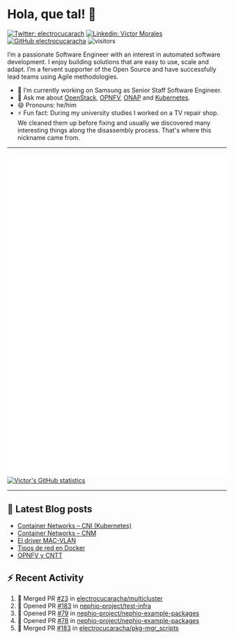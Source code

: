 # Hola, que tal! 👋

[![Twitter: electrocucarach](https://img.shields.io/twitter/follow/electrocucarach?style=social)](https://twitter.com/electrocucarach)
[![Linkedin: Victor Morales](https://img.shields.io/badge/-VictorMorales-blue?style=flat-square&logo=Linkedin&logoColor=white&link=https://www.linkedin.com/in/electrocucaracha/)](https://www.linkedin.com/in/electrocucaracha/)
[![GitHub electrocucaracha](https://img.shields.io/github/followers/electrocucaracha?label=follow&style=social)](https://github.com/electrocucaracha)
![visitors](https://visitor-badge.laobi.icu/badge?page_id=electrocucaracha.electrocucaracha)

I’m a passionate Software Engineer with an interest in automated
software development. I enjoy building solutions that are easy to use,
scale and adapt. I’m a fervent supporter of the Open Source and have
successfully lead teams using Agile methodologies.

- 🔭 I’m currently working on Samsung as Senior Staff Software
Engineer.
- 💬 Ask me about [OpenStack](https://www.openstack.org/),
[OPNFV](https://www.opnfv.org/), [ONAP](https://www.onap.org/) and
[Kubernetes](https://kubernetes.io/).
- 😄 Pronouns: he/him
- ⚡ Fun fact: During my university studies I worked on a TV repair
shop. We cleaned them up before fixing and usually we discovered many
interesting things along the disassembly process. That's where this
nickname came from.

---

![Metrics](https://github.com/electrocucaracha/electrocucaracha/blob/master/github-metrics.svg)
[![Victor's GitHub statistics](https://github-readme-stats.vercel.app/api?username=electrocucaracha)](https://github.com/anuraghazra/github-readme-stats#github-stats-card)

---

## 📘 Latest Blog posts

<!-- BLOG-POST-LIST:START -->
- [Container Networks – CNI &lpar;Kubernetes&rpar;](https://electrocucaracha.com/2021/07/05/container-networks-cni/)
- [Container Networks – CNM](https://electrocucaracha.com/2020/08/28/container-network-model/)
- [El driver MAC-VLAN](https://electrocucaracha.com/2020/07/01/el-driver-mac-vlan/)
- [Tipos de red en Docker](https://electrocucaracha.com/2020/06/13/tipos-de-red-en-docker/)
- [OPNFV y CNTT](https://electrocucaracha.com/2020/05/29/opnfv-y-cntt/)
<!-- BLOG-POST-LIST:END -->

## :zap: Recent Activity

<!--START_SECTION:activity-->
1. 🎉 Merged PR [#23](https://github.com/electrocucaracha/multicluster/pull/23) in [electrocucaracha/multicluster](https://github.com/electrocucaracha/multicluster)
2. 💪 Opened PR [#183](https://github.com/nephio-project/test-infra/pull/183) in [nephio-project/test-infra](https://github.com/nephio-project/test-infra)
3. 💪 Opened PR [#79](https://github.com/nephio-project/nephio-example-packages/pull/79) in [nephio-project/nephio-example-packages](https://github.com/nephio-project/nephio-example-packages)
4. 💪 Opened PR [#78](https://github.com/nephio-project/nephio-example-packages/pull/78) in [nephio-project/nephio-example-packages](https://github.com/nephio-project/nephio-example-packages)
5. 🎉 Merged PR [#183](https://github.com/electrocucaracha/pkg-mgr_scripts/pull/183) in [electrocucaracha/pkg-mgr_scripts](https://github.com/electrocucaracha/pkg-mgr_scripts)
<!--END_SECTION:activity-->
